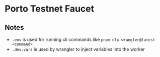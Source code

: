 # Porto Testnet Faucet

## Notes

- `.env` is used for running cli commands like `pnpm dlx wrangler@latest <command>`
- `.dev.vars` is used by wrangler to inject variables into the worker
